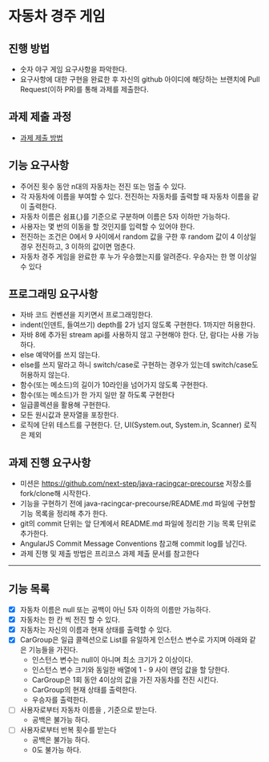 # 자동차 경주 게임
## 진행 방법
* 숫자 야구 게임 요구사항을 파악한다.
* 요구사항에 대한 구현을 완료한 후 자신의 github 아이디에 해당하는 브랜치에 Pull Request(이하 PR)를 통해 과제를 제출한다.

## 과제 제출 과정
* [과제 제출 방법](https://github.com/next-step/nextstep-docs/tree/master/precourse)

## 기능 요구사항
 - 주어진 횟수 동안 n대의 자동차는 전진 또는 멈출 수 있다. 
 - 각 자동차에 이름을 부여할 수 있다. 전진하는 자동차를 출력할 때 자동차 이름을 같이 출력한다. 
 - 자동차 이름은 쉼표(,)를 기준으로 구분하며 이름은 5자 이하만 가능하다. 
 - 사용자는 몇 번의 이동을 할 것인지를 입력할 수 있어야 한다. 
 - 전진하는 조건은 0에서 9 사이에서 random 값을 구한 후 random 값이 4 이상일 경우 전진하고, 3 이하의 값이면 멈춘다. 
 - 자동차 경주 게임을 완료한 후 누가 우승했는지를 알려준다. 우승자는 한 명 이상일 수 있다

## 프로그래밍 요구사항
 - 자바 코드 컨벤션을 지키면서 프로그래밍한다. 
 -  indent(인덴트, 들여쓰기) depth를 2가 넘지 않도록 구현한다. 1까지만 허용한다. 
 - 자바 8에 추가된 stream api를 사용하지 않고 구현해야 한다. 단, 람다는 사용 가능하다. 
 - else 예약어를 쓰지 않는다. 
 - else를 쓰지 말라고 하니 switch/case로 구현하는 경우가 있는데 switch/case도 허용하지 않는다. 
 - 함수(또는 메소드)의 길이가 10라인을 넘어가지 않도록 구현한다. 
 - 함수(또는 메소드)가 한 가지 일만 잘 하도록 구현한다
 - 일급콜렉션을 활용해 구현한다.
 - 모든 원시값과 문자열을 포장한다.
 - 로직에 단위 테스트를 구현한다. 단, UI(System.out, System.in, Scanner) 로직은 제외

## 과제 진행 요구사항
 - 미션은 https://github.com/next-step/java-racingcar-precourse 저장소를 fork/clone해 시작한다. 
 - 기능을 구현하기 전에 java-racingcar-precourse/README.md 파일에 구현할 기능 목록을 정리해 추가
한다. 
 - git의 commit 단위는 앞 단계에서 README.md 파일에 정리한 기능 목록 단위로 추가한다. 
 - AngularJS Commit Message Conventions 참고해 commit log를 남긴다. 
 - 과제 진행 및 제출 방법은 프리코스 과제 제출 문서를 참고한다

---
## 기능 목록

- [x] 자동차 이름은 null 또는 공백이 아닌 5자 이하의 이름만 가능하다.
- [x] 자동차는 한 칸 씩 전진 할 수 있다.
- [x] 자동차는 자신의 이름과 현재 상태를 출력할 수 있다.
- [x] CarGroup은 일급 콜렉션으로  List<Car>를 유일하게 인스턴스 변수로 가지며 아래와 같은 기능들을 가진다.
    * 인스턴스 변수는 null이 아니며 최소 크기가 2 이상이다.
    * 인스턴스 변수 크기와 동일한  배열에 1 - 9 사이 랜덤 값을 할 당한다.
    * CarGroup은 1회 동안 4이상의 값을 가진  자동차를 전진 시킨다.
    * CarGroup의 현재 상태를 출력한다.
    * 우승자를 출력한다.
- [ ] 사용자로부터 자동차 이름을 , 기준으로 받는다.
    * 공백은 불가능 하다.
- [ ] 사용자로부터 반복 횟수를 받는다
    * 공백은 불가능 하다.
    * 0도 불가능 하다.



